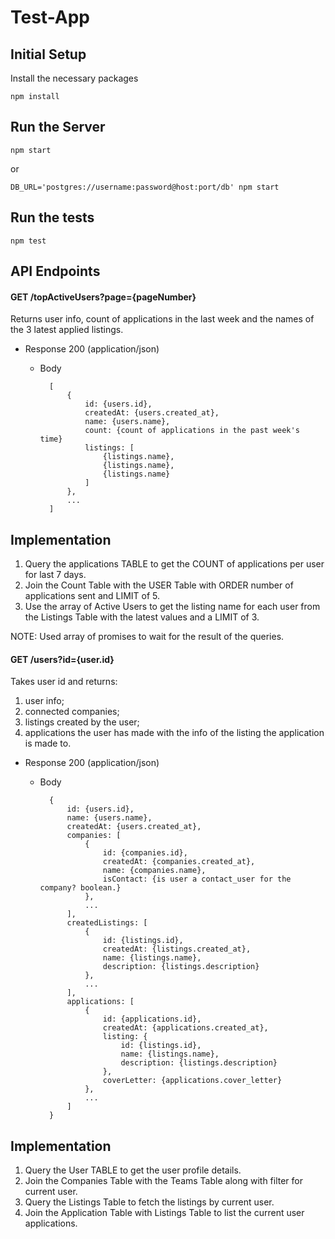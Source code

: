 # Test-App

## Initial Setup

Install the necessary packages

```
npm install
```
## Run the Server
```
npm start
```
or
```
DB_URL='postgres://username:password@host:port/db' npm start
```

## Run the tests
```
npm test
```

## API Endpoints

#### GET /topActiveUsers?page={pageNumber}

Returns user info, count of applications in the last week and the names of the 3 latest applied listings.

+ Response 200 (application/json)

    + Body

            [
            	{
            		id: {users.id},
            		createdAt: {users.created_at},
            		name: {users.name},
            		count: {count of applications in the past week's time}
            		listings: [
            			{listings.name},
            			{listings.name},
            			{listings.name}
            		]
            	},
            	...
            ]
            

## Implementation

1. Query the applications TABLE to get the COUNT of applications per user for last 7 days.
2. Join the Count Table with the USER Table with ORDER number of applications sent and LIMIT of 5.
3. Use the array of Active Users to get the listing name for each user from the Listings Table with the latest values and a LIMIT of 3.

NOTE: Used array of promises to wait for the result of the queries. 

#### GET /users?id={user.id}

Takes user id and returns:

1. user info;
2. connected companies;
3. listings created by the user;
4. applications the user has made with the info of the listing the application is made to.



+ Response 200 (application/json)

    + Body

            {
            	id: {users.id},
            	name: {users.name},
            	createdAt: {users.created_at},
            	companies: [
            		{
            			id: {companies.id},
            			createdAt: {companies.created_at},
            			name: {companies.name},
            			isContact: {is user a contact_user for the company? boolean.}
            		},
            		...
            	],
            	createdListings: [
            		{
            			id: {listings.id},
            			createdAt: {listings.created_at},
            			name: {listings.name},
            			description: {listings.description}
            		},
            		...
            	],
            	applications: [
            		{
            			id: {applications.id},
            			createdAt: {applications.created_at},
            			listing: {
            				id: {listings.id},
            				name: {listings.name},
            				description: {listings.description}
            			},
            			coverLetter: {applications.cover_letter}
            		},
            		...
            	]
            }
            


## Implementation

1. Query the User TABLE to get the user profile details.
2. Join the Companies Table with the Teams Table along with filter for current user.
3. Query the Listings Table to fetch the listings by current user.
4. Join the Application Table with Listings Table to list the current user applications.
